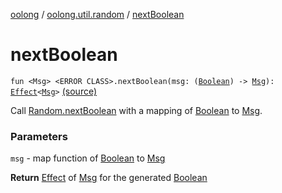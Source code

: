 [oolong](../index.md) / [oolong.util.random](index.md) / [nextBoolean](./next-boolean.md)

# nextBoolean

`fun <Msg> <ERROR CLASS>.nextBoolean(msg: (`[`Boolean`](https://kotlinlang.org/api/latest/jvm/stdlib/kotlin/-boolean/index.html)`) -> `[`Msg`](next-boolean.md#Msg)`): `[`Effect`](../oolong/-effect.md)`<`[`Msg`](next-boolean.md#Msg)`>` [(source)](https://github.com/oolong-kt/oolong/tree/master/oolong/src/commonMain/kotlin/oolong/util/random/util.kt#L26)

Call [Random.nextBoolean](#) with a mapping of [Boolean](https://kotlinlang.org/api/latest/jvm/stdlib/kotlin/-boolean/index.html) to [Msg](next-boolean.md#Msg).

### Parameters

`msg` - map function of [Boolean](https://kotlinlang.org/api/latest/jvm/stdlib/kotlin/-boolean/index.html) to [Msg](next-boolean.md#Msg)

**Return**
[Effect](../oolong/-effect.md) of [Msg](next-boolean.md#Msg) for the generated [Boolean](https://kotlinlang.org/api/latest/jvm/stdlib/kotlin/-boolean/index.html)

